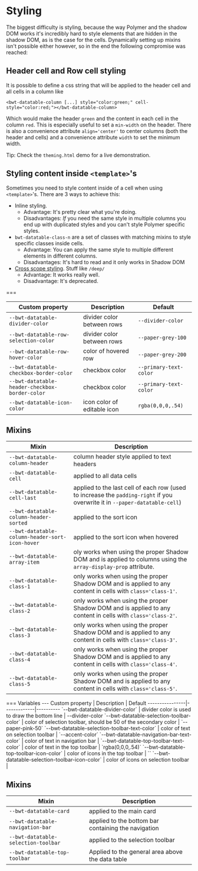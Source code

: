 Styling
===
The biggest difficulty is styling, because the way Polymer and the shadow DOM works it's incredibly hard to style elements that are hidden in the shadow DOM, as is the case for the cells. Dynamically setting up mixins isn't possible either however, so in the end the following compromise was reached:

Header cell and Row cell styling
---
It is possible to define a css string that will be applied to the header cell and all cells in a column like

	<bwt-datatable-column [...] style="color:green;" cell-style="color:red;"></bwt-datatable-column>

Which would make the header `green` and the content in each cell in the column `red`. This is especially useful to set a `min-width` on the header. There is also a convenience attribute `align='center'` to center columns (both the header and cells) and a convenience attribute `width` to set the minimum width.

Tip: Check the `theming.html` demo for a live demonstration.

Styling content inside `<template>`'s
---
Sometimes you need to style content inside of a cell when using `<template>`'s. There are 3 ways to achieve this:

 - Inline styling. 
   - Advantage: It's pretty clear what you're doing. 
   - Disadvantages: *If* you need the same style in multiple columns you end up with duplicated styles and you can't 
     style Polymer specific styles.
 - `bwt-datatable-class-n` are a set of classes with matching mixins to style specific classes inside cells. 
   - Advantage: You can apply the same style to multiple different elements in different columns.
   - Disadvantages: It's hard to read and it only works in Shadow DOM
 - [Cross scope styling](https://www.polymer-project.org/1.0/docs/devguide/styling.html#xscope-styling). Stuff like `/deep/`
   - Advantage: It works really well.
   - Disadvantage: It's deprecated.

<bwt-datatable>
===

 Custom property | Description | Default
 ----------------|-------------|----------
 `--bwt-datatable-divider-color` | divider color between rows | `--divider-color`
 `--bwt-datatable-row-selection-color` | divider color between rows | `--paper-grey-100`
 `--bwt-datatable-row-hover-color` | color of hovered row | `--paper-grey-200`
 `--bwt-datatable-checkbox-border-color` | checkbox color | `--primary-text-color`
 `--bwt-datatable-header-checkbox-border-color` | checkbox color | `--primary-text-color`
 `--bwt-datatable-icon-color` | icon color of editable icon | `rgba(0,0,0,.54)`

Mixins
---

 Mixin | Description
 ------|-------------
 `--bwt-datatable-column-header` | column header style applied to text headers
 `--bwt-datatable-cell` | applied to all data cells
 `--bwt-datatable-cell-last` | applied to the last cell of each row (used to increase the `padding-right` if you overwrite it in `--paper-datatable-cell`)
 `--bwt-datatable-column-header-sorted` | applied to the sort icon
 `--bwt-datatable-column-header-sort-icon-hover` | applied to the sort icon when hovered
 `--bwt-datatable-array-item` | oly works when using the proper Shadow DOM and is applied to columns using the `array-display-prop` attribute.
 `--bwt-datatable-class-1` | only works when using the proper Shadow DOM and is applied to any content in cells with `class='class-1'`.
 `--bwt-datatable-class-2` | only works when using the proper Shadow DOM and is applied to any content in cells with `class='class-2'`.
 `--bwt-datatable-class-3` | only works when using the proper Shadow DOM and is applied to any content in cells with `class='class-3'`.
 `--bwt-datatable-class-4` | only works when using the proper Shadow DOM and is applied to any content in cells with `class='class-4'`.
 `--bwt-datatable-class-5` | only works when using the proper Shadow DOM and is applied to any content in cells with `class='class-5'`.

<bwt-datatable-card>
===
Variables
---
 Custom property | Description | Default
 ----------------|-------------|----------
 `--bwt-datatable-divider-color` | divider color is used to draw the bottom line | --divider-color
 `--bwt-datatable-selection-toolbar-color` | color of selection toolbar, should be 50 of the secondary color | `--paper-pink-50`
 `--bwt-datatable-selection-toolbar-text-color` | color of text on selection toolbar | `--accent-color`
 `--bwt-datatable-navigation-bar-text-color` | color of text in navigation bar |
 `--bwt-datatable-top-toolbar-text-color` | color of text in the top toolbar | `rgba(0,0,0,.54)`
 `--bwt-datatable-top-toolbar-icon-color` | color of icons in the top toolbar | ``
 `--bwt-datatable-selection-toolbar-icon-color` | color of icons on selection toolbar | 

Mixins
---

 Mixin | Description
 ------|-------------
 `--bwt-datatable-card` | applied to the main card
 `--bwt-datatable-navigation-bar` | applied to the bottom bar containing the navigation
 `--bwt-datatable-selection-toolbar` | applied to the selection toolbar
 `--bwt-datatable-top-toolbar` | Applied to the general area above the data table
